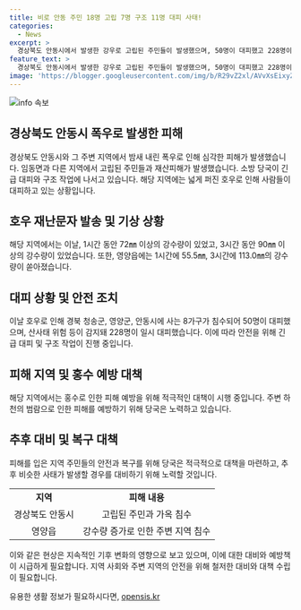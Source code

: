 ```yaml
---
title: 비로 안동 주민 18명 고립 7명 구조 11명 대피 사태!
categories:
  - News
excerpt: >
  경상북도 안동시에서 발생한 강우로 고립된 주민들이 발생했으며, 50명이 대피했고 228명이 잠시 대피했다. 이로 인해 주택 침수와 재산 피해가 발생했으며, 소방 당국이 구조 작업을 벌이고 있다. 또한, 경상북도와 경남지역에 호우 재난문자가 발송되었고, 긴급 상황이 계속 발생하고 있다.
feature_text: >
  경상북도 안동시에서 발생한 강우로 고립된 주민들이 발생했으며, 50명이 대피했고 228명이 잠시 대피했다. 이로 인해 주택 침수와 재산 피해가 발생했으며, 소방 당국이 구조 작업을 벌이고 있다. 또한, 경상북도와 경남지역에 호우 재난문자가 발송되었고, 긴급 상황이 계속 발생하고 있다.
image: 'https://blogger.googleusercontent.com/img/b/R29vZ2xl/AVvXsEixyZcFfHzMRdzZMjFBmAUKJYCLCGyLL1o632UiGVXcaFdKo_bkvkuCioo0uUKlGfBVcT3P84aROyZIXSBEx3Aw5nCQ3pTgDom1WDC4m8eifvWiAmWEEVb4x6G_l8C0QH225ldMjyaFvpxGEBGNO37VmDTDMHGhJPq73UglMfDca1-0aw/s1600/blogspot.png'
---
```


<p><img src="https://blogger.googleusercontent.com/img/b/R29vZ2xl/AVvXsEixyZcFfHzMRdzZMjFBmAUKJYCLCGyLL1o632UiGVXcaFdKo_bkvkuCioo0uUKlGfBVcT3P84aROyZIXSBEx3Aw5nCQ3pTgDom1WDC4m8eifvWiAmWEEVb4x6G_l8C0QH225ldMjyaFvpxGEBGNO37VmDTDMHGhJPq73UglMfDca1-0aw/s1600/blogspot.png" alt="info 속보" /></p>

<h2 data-ke-size="size26">경상북도 안동시 폭우로 발생한 피해</h2>

<p data-ke-size="size16">경상북도 안동시와 그 주변 지역에서 밤새 내린 폭우로 인해 심각한 피해가 발생했습니다. 임동면과 다른 지역에서 고립된 주민들과 재산피해가 발생했습니다. 소방 당국이 긴급 대피와 구조 작업에 나서고 있습니다. 해당 지역에는 넓게 퍼진 호우로 인해 사람들이 대피하고 있는 상황입니다.</p>

<h2 data-ke-size="size26">호우 재난문자 발송 및 기상 상황</h2>

<p data-ke-size="size16">해당 지역에서는 이날, 1시간 동안 72㎜ 이상의 강수량이 있었고, 3시간 동안 90㎜ 이상의 강수량이 있었습니다. 또한, 영양읍에는 1시간에 55.5㎜, 3시간에 113.0㎜의 강수량이 쏟아졌습니다.</p>

<h2 data-ke-size="size26">대피 상황 및 안전 조치</h2>

<p data-ke-size="size16">이날 호우로 인해 경북 청송군, 영양군, 안동시에 사는 8가구가 침수되어 50명이 대피했으며, 산사태 위험 등이 감지돼 228명이 일시 대피했습니다. 이에 따라 안전을 위해 긴급 대피 및 구조 작업이 진행 중입니다.</p>

<h2 data-ke-size="size26">피해 지역 및 홍수 예방 대책</h2>

<p data-ke-size="size16">해당 지역에서는 홍수로 인한 피해 예방을 위해 적극적인 대책이 시행 중입니다. 주변 하천의 범람으로 인한 피해를 예방하기 위해 당국은 노력하고 있습니다.</p>

<h2 data-ke-size="size26">추후 대비 및 복구 대책</h2>

<p data-ke-size="size16">피해를 입은 지역 주민들의 안전과 복구를 위해 당국은 적극적으로 대책을 마련하고, 추후 비슷한 사태가 발생할 경우를 대비하기 위해 노력할 것입니다.</p>

<table>
    <tbody>
        <tr>
            <td style="text-align: center; height: 17px;"><b>지역</b></td>
            <td style="text-align: center; height: 17px;"><b>피해 내용</b></td>
        </tr>
        <tr>
            <td style="text-align: center; height: 17px;">경상북도 안동시</td>
            <td style="text-align: center; height: 17px;">고립된 주민과 가옥 침수</td>
        </tr>
        <tr>
            <td style="text-align: center; height: 17px;">영양읍</td>
            <td style="text-align: center; height: 17px;">강수량 증가로 인한 주변 지역 침수</td>
        </tr>
    </tbody>
</table>

<p data-ke-size="size16">이와 같은 현상은 지속적인 기후 변화의 영향으로 보고 있으며, 이에 대한 대비와 예방책이 시급하게 필요합니다. 지역 사회와 주변 지역의 안전을 위해 철저한 대비와 대책 수립이 필요합니다.</p>
유용한 생활 정보가 필요하시다면, <a href="https://opensis.kr" rel="dofollow">opensis.kr</a>


